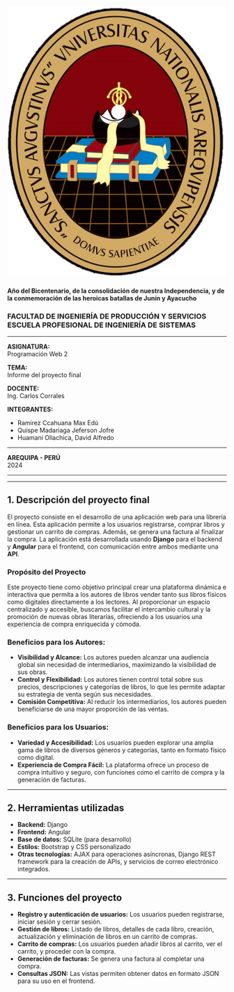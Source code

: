 # ![Logo](./imagenes_Readme/escudoUnsa.png)

**Año del Bicentenario, de la consolidación de nuestra Independencia, y de la conmemoración de las heroicas batallas de Junín y Ayacucho**

### FACULTAD DE INGENIERÍA DE PRODUCCIÓN Y SERVICIOS ESCUELA PROFESIONAL DE INGENIERÍA DE SISTEMAS

---

**ASIGNATURA:**  
Programación Web 2

**TEMA:**  
Informe del proyecto final

**DOCENTE:**  
Ing. Carlos Corrales

**INTEGRANTES:**  
- Ramirez Ccahuana Max Edú
- Quispe Madariaga Jeferson Jofre
- Huamani Ollachica, David Alfredo

---

**AREQUIPA - PERÚ**  
2024


---
---

## 1. Descripción del proyecto final

El proyecto consiste en el desarrollo de una aplicación web para una librería en línea. Esta aplicación permite a los usuarios registrarse, comprar libros y gestionar un carrito de compras. Además, se genera una factura al finalizar la compra. La aplicación está desarrollada usando **Django** para el backend y **Angular** para el frontend, con comunicación entre ambos mediante una **API**.

### Propósito del Proyecto

Este proyecto tiene como objetivo principal crear una plataforma dinámica e interactiva que permita a los autores de libros vender tanto sus libros físicos como digitales directamente a los lectores. Al proporcionar un espacio centralizado y accesible, buscamos facilitar el intercambio cultural y la promoción de nuevas obras literarias, ofreciendo a los usuarios una experiencia de compra enriquecida y cómoda.

### Beneficios para los Autores:

- **Visibilidad y Alcance:** Los autores pueden alcanzar una audiencia global sin necesidad de intermediarios, maximizando la visibilidad de sus obras.
- **Control y Flexibilidad:** Los autores tienen control total sobre sus precios, descripciones y categorías de libros, lo que les permite adaptar su estrategia de venta según sus necesidades.
- **Comisión Competitiva:** Al reducir los intermediarios, los autores pueden beneficiarse de una mayor proporción de las ventas.

### Beneficios para los Usuarios:

- **Variedad y Accesibilidad:** Los usuarios pueden explorar una amplia gama de libros de diversos géneros y categorías, tanto en formato físico como digital.
- **Experiencia de Compra Fácil:** La plataforma ofrece un proceso de compra intuitivo y seguro, con funciones como el carrito de compra y la generación de facturas.

---

## 2. Herramientas utilizadas

- **Backend:** Django
- **Frontend:** Angular
- **Base de datos:** SQLite (para desarrollo)
- **Estilos:** Bootstrap y CSS personalizado
- **Otras tecnologías:** AJAX para operaciones asíncronas, Django REST framework para la creación de APIs, y servicios de correo electrónico integrados.

---

## 3. Funciones del proyecto

- **Registro y autenticación de usuarios:** Los usuarios pueden registrarse, iniciar sesión y cerrar sesión.
- **Gestión de libros:** Listado de libros, detalles de cada libro, creación, actualización y eliminación de libros en un carrito de compras.
- **Carrito de compras:** Los usuarios pueden añadir libros al carrito, ver el carrito, y proceder con la compra.
- **Generación de facturas:** Se genera una factura al completar una compra.
- **Consultas JSON:** Las vistas permiten obtener datos en formato JSON para su uso en el frontend.


